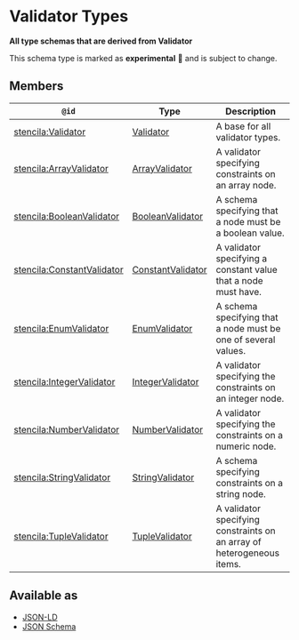 # Validator Types

**All type schemas that are derived from Validator**

This schema type is marked as **experimental** 🧪 and is subject to change.

## Members

| `@id`                                                                           | Type                                      | Description                                                            |
| ------------------------------------------------------------------------------- | ----------------------------------------- | ---------------------------------------------------------------------- |
| [stencila:Validator](https://schema.stenci.la/Validator.jsonld)                 | [Validator](Validator.md)                 | A base for all validator types.                                        |
| [stencila:ArrayValidator](https://schema.stenci.la/ArrayValidator.jsonld)       | [ArrayValidator](ArrayValidator.md)       | A validator specifying constraints on an array node.                   |
| [stencila:BooleanValidator](https://schema.stenci.la/BooleanValidator.jsonld)   | [BooleanValidator](BooleanValidator.md)   | A schema specifying that a node must be a boolean value.               |
| [stencila:ConstantValidator](https://schema.stenci.la/ConstantValidator.jsonld) | [ConstantValidator](ConstantValidator.md) | A validator specifying a constant value that a node must have.         |
| [stencila:EnumValidator](https://schema.stenci.la/EnumValidator.jsonld)         | [EnumValidator](EnumValidator.md)         | A schema specifying that a node must be one of several values.         |
| [stencila:IntegerValidator](https://schema.stenci.la/IntegerValidator.jsonld)   | [IntegerValidator](IntegerValidator.md)   | A validator specifying the constraints on an integer node.             |
| [stencila:NumberValidator](https://schema.stenci.la/NumberValidator.jsonld)     | [NumberValidator](NumberValidator.md)     | A validator specifying the constraints on a numeric node.              |
| [stencila:StringValidator](https://schema.stenci.la/StringValidator.jsonld)     | [StringValidator](StringValidator.md)     | A schema specifying constraints on a string node.                      |
| [stencila:TupleValidator](https://schema.stenci.la/TupleValidator.jsonld)       | [TupleValidator](TupleValidator.md)       | A validator specifying constraints on an array of heterogeneous items. |

## Available as

- [JSON-LD](https://schema.stenci.la/stencila.jsonld)
- [JSON Schema](https://schema.stenci.la/v1/ValidatorTypes.schema.json)
